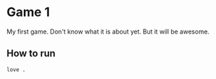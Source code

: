 # Game 1

My first game. Don't know what it is about yet. But it will be awesome.

## How to run

```bash
love .
```
